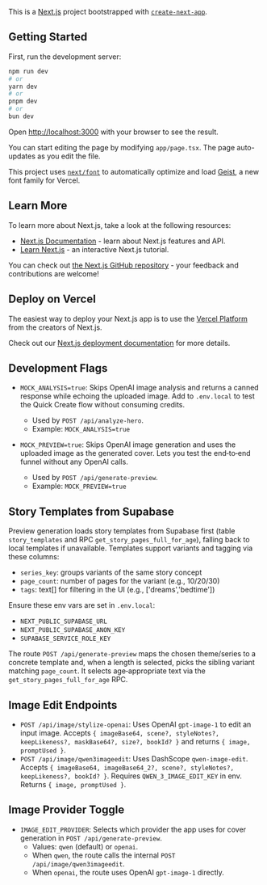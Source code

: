 This is a [Next.js](https://nextjs.org) project bootstrapped with [`create-next-app`](https://nextjs.org/docs/app/api-reference/cli/create-next-app).

## Getting Started

First, run the development server:

```bash
npm run dev
# or
yarn dev
# or
pnpm dev
# or
bun dev
```

Open [http://localhost:3000](http://localhost:3000) with your browser to see the result.

You can start editing the page by modifying `app/page.tsx`. The page auto-updates as you edit the file.

This project uses [`next/font`](https://nextjs.org/docs/app/building-your-application/optimizing/fonts) to automatically optimize and load [Geist](https://vercel.com/font), a new font family for Vercel.

## Learn More

To learn more about Next.js, take a look at the following resources:

- [Next.js Documentation](https://nextjs.org/docs) - learn about Next.js features and API.
- [Learn Next.js](https://nextjs.org/learn) - an interactive Next.js tutorial.

You can check out [the Next.js GitHub repository](https://github.com/vercel/next.js) - your feedback and contributions are welcome!

## Deploy on Vercel

The easiest way to deploy your Next.js app is to use the [Vercel Platform](https://vercel.com/new?utm_medium=default-template&filter=next.js&utm_source=create-next-app&utm_campaign=create-next-app-readme) from the creators of Next.js.

Check out our [Next.js deployment documentation](https://nextjs.org/docs/app/building-your-application/deploying) for more details.

## Development Flags

- `MOCK_ANALYSIS=true`: Skips OpenAI image analysis and returns a canned response while echoing the uploaded image. Add to `.env.local` to test the Quick Create flow without consuming credits.
  - Used by `POST /api/analyze-hero`.
  - Example: `MOCK_ANALYSIS=true`

- `MOCK_PREVIEW=true`: Skips OpenAI image generation and uses the uploaded image as the generated cover. Lets you test the end‑to‑end funnel without any OpenAI calls.
  - Used by `POST /api/generate-preview`.
  - Example: `MOCK_PREVIEW=true`

## Story Templates from Supabase

Preview generation loads story templates from Supabase first (table `story_templates` and RPC `get_story_pages_full_for_age`), falling back to local templates if unavailable. Templates support variants and tagging via these columns:

- `series_key`: groups variants of the same story concept
- `page_count`: number of pages for the variant (e.g., 10/20/30)
- `tags`: text[] for filtering in the UI (e.g., ['dreams','bedtime'])

Ensure these env vars are set in `.env.local`:

- `NEXT_PUBLIC_SUPABASE_URL`
- `NEXT_PUBLIC_SUPABASE_ANON_KEY`
- `SUPABASE_SERVICE_ROLE_KEY`

The route `POST /api/generate-preview` maps the chosen theme/series to a concrete template and, when a length is selected, picks the sibling variant matching `page_count`. It selects age‑appropriate text via the `get_story_pages_full_for_age` RPC.

## Image Edit Endpoints

- `POST /api/image/stylize-openai`: Uses OpenAI `gpt-image-1` to edit an input image. Accepts `{ imageBase64, scene?, styleNotes?, keepLikeness?, maskBase64?, size?, bookId? }` and returns `{ image, promptUsed }`.
- `POST /api/image/qwen3imageedit`: Uses DashScope `qwen-image-edit`. Accepts `{ imageBase64, imageBase64_2?, scene?, styleNotes?, keepLikeness?, bookId? }`. Requires `QWEN_3_IMAGE_EDIT_KEY` in env. Returns `{ image, promptUsed }`.

## Image Provider Toggle

- `IMAGE_EDIT_PROVIDER`: Selects which provider the app uses for cover generation in `POST /api/generate-preview`.
  - Values: `qwen` (default) or `openai`.
  - When `qwen`, the route calls the internal `POST /api/image/qwen3imageedit`.
  - When `openai`, the route uses OpenAI `gpt-image-1` directly.
